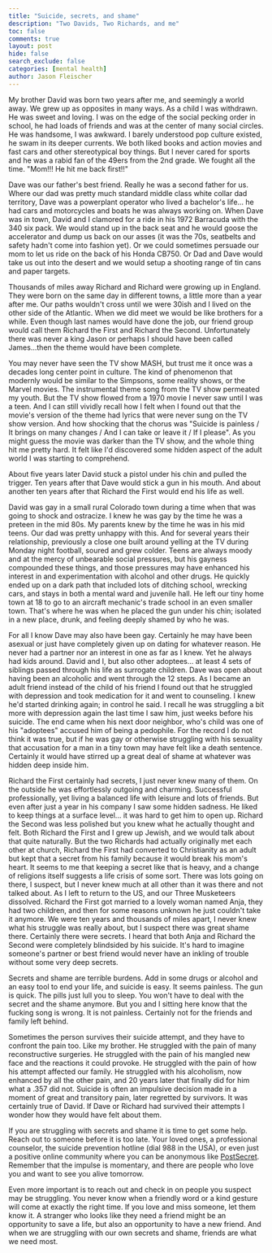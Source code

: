```yaml
---
title: "Suicide, secrets, and shame"
description: "Two Davids, Two Richards, and me"
toc: false
comments: true
layout: post
hide: false
search_exclude: false
categories: [mental health]
author: Jason Fleischer
---
```

My brother David was born two years after me, and seemingly a world away.  We grew up as opposites in many ways.  As a child I was withdrawn. He was sweet and loving.  I was on the edge of the social pecking order in school, he had loads of friends and was at the center of many social circles.  He was handsome, I was awkward. I barely understood pop culture existed, he swam in its deeper currents. We both liked books and action movies and fast cars and other stereotypical boy things. But I never cared for sports and he was a rabid fan of the 49ers from the 2nd grade.  We fought all the time. "Mom!!! He hit me back first!!"

Dave was our father's best friend. Really he was a second father for us. Where our dad was pretty much standard middle class white collar dad territory, Dave was a powerplant operator who lived a bachelor's life... he had cars and motorcycles and boats he was always working on.  When Dave was in town, David and I clamored for a ride in his 1972 Barracuda with the 340 six pack.  We would stand up in the back seat and he would goose the accelerator and dump us back on our asses (it was the 70s, seatbelts and safety hadn't come into fashion yet). Or we could sometimes persuade our mom to let us ride on the back of his Honda CB750. Or Dad and Dave would take us out into the desert and we would setup a shooting range of tin cans and paper targets.

Thousands of miles away Richard and Richard were growing up in England. They were born on the same day in different towns, a little more than a year after me. Our paths wouldn't cross until we were 30ish and I lived on the other side of the Atlantic.  When we did meet we would be like brothers for a while. Even though last names would have done the job, our friend group would call them Richard the First and Richard the Second.  Unfortunately there was never a king Jason or perhaps I should have been called James...then the theme would have been complete.

You may never have seen the TV show MASH, but trust me it once was a decades long center point in culture. The kind of phenomenon that modernly would be similar to the Simpsons, some reality shows, or the Marvel movies. The instrumental theme song from the TV show permeated my youth. But the TV show flowed from a 1970 movie I never saw until I was a teen. And I can still vividly recall how I felt when I found out that the movie's version of the theme had lyrics that were never sung on the TV show version. And how shocking that the chorus was "Suicide is painless /
It brings on many changes /
And I can take or leave it /
If I please".  As you might guess the movie was darker than the TV show, and the whole thing hit me pretty hard. It felt like I'd discovered some hidden aspect of the adult world I was starting to comprehend.

About five years later David stuck a pistol under his chin and pulled the trigger.  Ten years after that Dave would stick a gun in his mouth. And about another ten years after that Richard the First would end his life as well.

David was gay in a small rural Colorado town during a time when that was going to shock and ostracize.  I knew he was gay by the time he was a preteen in the mid 80s. My parents knew by the time he was in his mid teens.  Our dad was pretty unhappy with this.  And for several years their relationship, previously a close one built around yelling at the TV during Monday night football, soured and grew colder.  Teens are always moody and at the mercy of unbearable social pressures, but his gayness compounded these things, and those pressures may have enhanced his interest in and experimentation with alcohol and other drugs. He quickly ended up on a dark path that included lots of ditching school, wrecking cars, and stays in both a mental ward and juvenile hall. He left our tiny home town at 18 to go to an aircraft mechanic's trade school in an even smaller town.  That's where he was when he placed the gun under his chin; isolated in a new place, drunk, and feeling deeply shamed by who he was.

For all I know Dave may also have been gay.  Certainly he may have been asexual or just have completely given up on dating for whatever reason.  He never had a partner nor an interest in one as far as I knew.  Yet he always had kids around.  David and I, but also other adoptees... at least 4 sets of siblings passed through his life as surrogate children. Dave was open about having been an alcoholic and went through the 12 steps.  As I became an adult friend instead of the child of his friend I found out that he struggled with depression and took medication for it and went to counseling.  I knew he'd started drinking again; in control he said. I recall he was struggling a bit more with depression again the last time I saw him, just weeks before his suicide. The end came when his next door neighbor, who's child was one of his "adoptees" accused him of being a pedophile.  For the record I do not think it was true, but if he was gay or otherwise struggling with his sexuality that accusation for a man in a tiny town may have felt like a death sentence. Certainly it would have stirred up a great deal of shame at whatever was hidden deep inside him.

Richard the First certainly had secrets, I just never knew many of them.  On the outside he was effortlessly outgoing and charming. Successful professionally, yet living a balanced life with leisure and lots of friends.  But even after just a year in his company I saw some hidden sadness. He liked to keep things at a surface level... it was hard to get him to open up. Richard the Second was less polished but you knew what he actually thought and felt. Both Richard the First and I grew up Jewish, and we would talk about that quite naturally. But the two Richards had actually originally met each other at church, Richard the First had converted to Christianity as an adult but kept that a secret from his family because it would break his mom's heart. It seems to me that keeping a secret like that is heavy, and a change of religions itself suggests a life crisis of some sort.  There was lots going on there, I suspect, but I never knew much at all other than it was there and not talked about.  As I left to return to the US, and our Three Musketeers dissolved.  Richard the First got married to a lovely woman named Anja, they had two children, and then for some reasons unknown  he just couldn't take it anymore.  We were ten years and thousands of miles apart, I never knew what his struggle was really about, but I suspect there was great shame there. Certainly there were secrets. I heard that both Anja and Richard the Second were completely blindsided by his suicide. It's hard to imagine someone's partner or best friend would never have an inkling of trouble without some very deep secrets.

Secrets and shame are terrible burdens. Add in some drugs or alcohol and an easy tool to end your life, and suicide is easy.  It seems painless. The gun is quick. The pills just lull you to sleep. You won't have to deal with the secret and the shame anymore. But you and I sitting here know that the fucking song is wrong. It is not painless. Certainly not for the friends and family left behind.

Sometimes the person survives their suicide attempt, and they have to confront the pain too. Like my brother.  He struggled with the pain of many reconstructive surgeries. He struggled with the pain of his mangled new face and the reactions it could provoke. He struggled with the pain of how his attempt affected our family. He struggled with his alcoholism, now enhanced by all the other pain, and 20 years later that finally did for him what a .357 did not. Suicide is often an impulsive decision made in a moment of great and transitory pain, later regretted by survivors. It was certainly true of David.  If Dave or Richard had survived their attempts I wonder how they would have felt about them.

If you are struggling with secrets and shame it is time to get some help. Reach out to someone before it is too late. Your loved ones, a professional counselor, the suicide prevention hotline (dial 988 in the USA), or even just a positive online community where you can be anonymous like [PostSecret](https://postsecret.com).  Remember that the impulse is momentary, and there are people who love you and want to see you alive tomorrow.

Even more important is to reach out and check in on people you suspect may be struggling. You never know when a friendly word or a kind gesture will come at exactly the right time. If you love and miss someone, let them know it.  A stranger who looks like they need a friend might be an opportunity to save a life, but also an opportunity to have a new friend.  And when we are struggling with our own secrets and shame, friends are what we need most.
